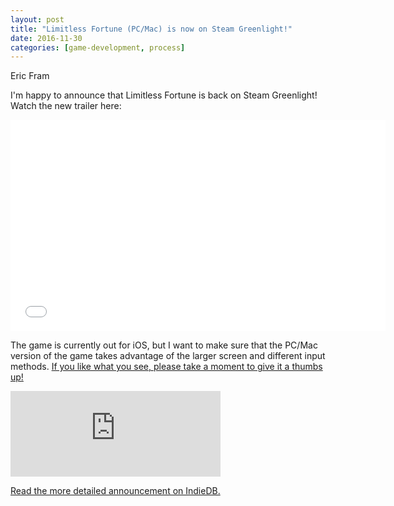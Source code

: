 ```yaml
---
layout: post
title: "Limitless Fortune (PC/Mac) is now on Steam Greenlight!"
date: 2016-11-30
categories: [game-development, process]
---
```

Eric Fram  

I'm happy to announce that Limitless Fortune is back on Steam Greenlight! Watch the new trailer here:

<iframe src="//www.youtube.com/embed/am2b3QgR2sQ" width="600" height="338" frameborder="0" allowfullscreen="allowfullscreen"></iframe>

The game is currently out for iOS, but I want to make sure that the PC/Mac version of the game takes advantage of the larger screen and different input methods. <a href="http://steamcommunity.com/sharedfiles/filedetails/?id=745059385">If you like what you see, please take a moment to give it a thumbs up!</a>

<iframe src="http://steamcommunity.com/sharedfiles/widget/745059385" width="336" height="137" frameborder="0" scrolling="no"></iframe></p>

[Read the more detailed announcement on IndieDB.](http://www.indiedb.com/games/limitless-fortune-orbital-trade-investment/news/limitless-fortune-orbital-trade-investment-is-now-on-steam-greenlight)
